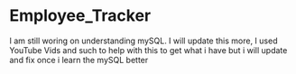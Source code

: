 # Employee_Tracker
 
 I am still woring on understanding mySQL.
 I will update this more, I used YouTube Vids and such to help with this to get what i have but i will update and fix once i learn the mySQL better

